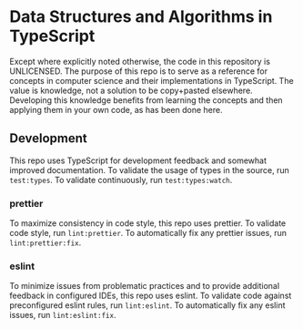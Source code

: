 # Data Structures and Algorithms in TypeScript

Except where explicitly noted otherwise, the code in this repository is UNLICENSED. The purpose of
this repo is to serve as a reference for concepts in computer science and their implementations in
TypeScript. The value is knowledge, not a solution to be copy+pasted elsewhere. Developing this
knowledge benefits from learning the concepts and then applying them in your own code, as has been
done here.

## Development

This repo uses TypeScript for development feedback and somewhat improved documentation. To validate
the usage of types in the source, run `test:types`. To validate continuously, run
`test:types:watch`.

### prettier

To maximize consistency in code style, this repo uses prettier. To validate code style, run
`lint:prettier`. To automatically fix any prettier issues, run `lint:prettier:fix`.

### eslint

To minimize issues from problematic practices and to provide additional feedback in configured IDEs,
this repo uses eslint. To validate code against preconfigured eslint rules, run `lint:eslint`. To
automatically fix any eslint issues, run `lint:eslint:fix`.
